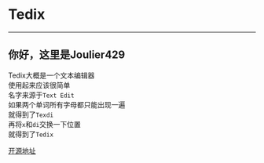 # Tedix

---

## 你好，这里是Joulier429

Tedix大概是一个文本编辑器  
使用起来应该很简单  
名字来源于`Text Edit`  
如果两个单词所有字母都只能出现一遍  
就得到了`Texdi`  
再将`x`和`di`交换一下位置  
就得到了`Tedix`

[开源地址](https://github.com/jlr429/Tedix/)
